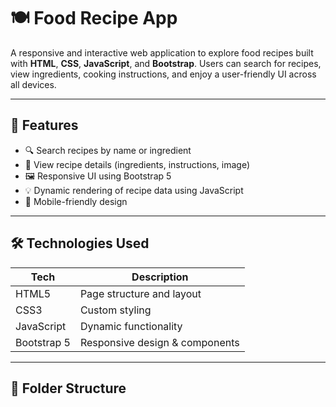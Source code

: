 # 🍽️ Food Recipe App

A responsive and interactive web application to explore food recipes built with **HTML**, **CSS**, **JavaScript**, and **Bootstrap**. Users can search for recipes, view ingredients, cooking instructions, and enjoy a user-friendly UI across all devices.

---

## 🚀 Features

- 🔍 Search recipes by name or ingredient
- 🥘 View recipe details (ingredients, instructions, image)
- 🖼️ Responsive UI using Bootstrap 5
- 💡 Dynamic rendering of recipe data using JavaScript
- 📱 Mobile-friendly design

---

## 🛠️ Technologies Used

| Tech         | Description                  |
|--------------|------------------------------|
| HTML5        | Page structure and layout     |
| CSS3         | Custom styling                |
| JavaScript   | Dynamic functionality         |
| Bootstrap 5  | Responsive design & components|

---

## 📂 Folder Structure

